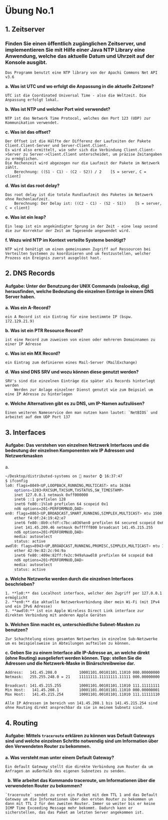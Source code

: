 # Übung No.1 

## 1. Zeitserver
### Finden Sie einen öffentlich zugänglichen Zeitserver, und implementieren Sie mit Hilfe einer Java NTP Library eine Anwendung, welche das aktuelle Datum und Uhrzeit auf der Konsole ausgibt.
    Das Programm benutzt eine NTP library von der Apachi Commons Net API v3.6

  **a. Was ist UTC und wo erfolgt die Anpassung in die aktuelle Zeitzone?**
  
    UTC ist die Coordinated Universal Time - also die Weltzeit. Die Anpassung erfolgt lokal.
    
  **b. Was ist NTP und welcher Port wird verwendet?**
  
    NTP ist das Network Time Protocol, welches den Port 123 (UDP) zur Kommunikation verwendet.
    
  **c. Was ist das offset?**
  
    Der Offset ist die Hälfte der Differenz der Laufzeiten der Pakete Client.Client-Server und Server-Client.Client.
    Es wird also ermittelt, wie sehr sich die Verbindung Client.Client->Server zu Server->Client.Client unterscheidet, um präzise Zeitangaben zu ermöglichen.
    Die Rechenzeit wird abgezogen nur die Laufzeit der Pakete im Netzwerk zählt.
        Berechnung: ((S1 - C1) - (C2 - S2)) / 2    [S = server, C = client]
	
  **d. Was ist das root delay?**
  
    Das root delay ist die totale Rundlaufzeit des Paketes im Netzwerk ohne Rechenlaufzeit.
        Berechnung: Der Delay ist: ((C2 - C1) - (S2 - S1))    [S = server, C = client]
	
  **e. Was ist ein leap?**
  
    Ein leap ist ein angekündigter Sprung in der Zeit - eine leap second die zur Korrektur der Zeit am Tagesende angewendet wird.
    
  **f. Wozu wird NTP im Kontext verteilte Systeme benötigt?**
  
    NTP wird benötigt um einen gemeinsamen Zugriff auf Ressourcen bei Verteilten Systemen zu koordinieren und um festzustellen, welcher Prozess ein Ereignis zuerst ausgelöst hast.

## 2. DNS Records
#### Aufgabe: Unter der Benutzung der UNIX Commands (nslookup, dig) herausfinden, welche Bedeutung die einzelnen Einträge in einem DNS Server haben.

  **a. Was ein A-Record?**
  
	ein A Record ist ein Eintrag für eine bestimmte IP (bspw. 172.129.21.9)
  
  **b. Was ist ein PTR Resource Record?**
 
  	ist eine Record zum zuweisen von einen oder mehreren Domainnamen zu einer IP Adresse
  
  **c. Was ist ein MX Record?**
  
  	ein Eintrag zum definieren eines Mail-Server (MailExchange)
  
  **d. Was sind DNS SRV und wozu können diese genutzt werden?**
  
  	SRV's sind die einzelnen Einträge die später als Records hinterlegt werden
     	Werden zur Anlage einzelner Dienst genutzt wie zum Beipsiel um eine IP Adresse zu hinterlegen
     
  
 **e. Welche Alternativen gibt es zu DNS, um IP-Namen aufzulösen?**
 
 	Einen weiteren Nameservice den man nutzen kann lautet: `NetBIOS` und arbeitet auf dem UDP Port 137

## 3. Interfaces
#### Aufgabe: Das verstehen von einzelnen Netzwerk Interfaces und die bedeutung der einzelnen Komponenten wie IP Adressen und Netzwerkmasken
  a.
  
```sh
~/Desktop/distributed-systems on  master ⌚ 16:37:47
$ ifconfig
lo0: flags=8049<UP,LOOPBACK,RUNNING,MULTICAST> mtu 16384
	options=1203<RXCSUM,TXCSUM,TXSTATUS,SW_TIMESTAMP>
	inet 127.0.0.1 netmask 0xff000000
	inet6 ::1 prefixlen 128
	inet6 fe80::1%lo0 prefixlen 64 scopeid 0x1
	nd6 options=201<PERFORMNUD,DAD>
en0: flags=8863<UP,BROADCAST,SMART,RUNNING,SIMPLEX,MULTICAST> mtu 1500
	ether f4:0f:24:19:42:e7
	inet6 fe80::8b9:cfdf:c7bc:a036%en0 prefixlen 64 secured scopeid 0x6
	inet 141.45.209.46 netmask 0xfffff800 broadcast 141.45.215.255
	nd6 options=201<PERFORMNUD,DAD>
	media: autoselect
	status: active
awdl0: flags=8943<UP,BROADCAST,RUNNING,PROMISC,SIMPLEX,MULTICAST> mtu 1484
	ether 42:9e:82:2c:94:9a
	inet6 fe80::409e:82ff:fe2c:949a%awdl0 prefixlen 64 scopeid 0x8
	nd6 options=201<PERFORMNUD,DAD>
	media: autoselect
	status: active
```

  **a. Welche Netzwerke werden durch die einzelnen Interfaces beschrieben?**

  	1. **lo0:** das Localhost interface, welcher den Zugriff per 127.0.0.1 ermöglicht
  	2. **en0:** die aktuelle Netzwerkverbindung über mein Wi-Fi (mit IPv4 und ein IPv6 Adresse)
  	3. **awdl0:** ist ein Apple Wireless Direct Link interface zur direkten Verbindung mit anderen Apple Geräten

**b. Welchen Sinn macht es, unterschiedliche Subnet-Masken zu benutzen?**

	Zur Schachtelung eines gesamten Netzwerkes in einzelne Sub-Netzwerke um es beispielsweise in Abteilungen aufteilen zu können.

**c. Geben Sie zu einem Interface alle IP-Adresse an, an welche direkt (ohne Routing) ausgeliefert
werden können. Tipp: stellen Sie die Adressen und die Netzwerk-Maske in Binärschreibweise
dar.**

	
	Address:   141.45.208.0          10001101.00101101.11010 000.00000000
	Netmask:   255.255.248.0 = 21    11111111.11111111.11111 000.00000000

	Broadcast: 141.45.215.255        10001101.00101101.11010 111.11111111
	Min Host:   141.45.208.1         10001101.00101101.11010 000.00000001
	Max Host:   141.45.215.254       10001101.00101101.11010 111.11111110
	
	Alle IP Adressen im bereich von 141.45.208.1 bis 141.45.215.254 sind ohne Routing direkt ansprechbar da sie in meinem Subnetz sind.

## 4. Routing
#### Aufgabe: Mittels `traceroute` erklären zu können was Default Gateways sind und welche einzelnen Schritte notwendig sind um Information über den Verwendeten Router zu bekommen.

   **a. Was versteht man unter einem Default Gateway?**
   
 	Ein default Gateway stellt die direkte Verbindung zum Router da um Anfragen an außerhalb des eigenen Subnetzes zu senden.
   
   **b. Wie arbeitet das Kommando traceroute, um Informationen über die verwendeten Router zu
bekommen?** 

	`traceroute` sendet zu erst ein Packet mit dem TTL 1 and das Default Gateway um die Informationen über den ersten Router zu bekommen un dann mit TTL 2 für den zweiten Router. Immer so weiter bis er keine ICMP Time Exceeding Message mehr bekommt. Dadurch kann er sicherstellen, das das Paket am letzten Server angekommen ist.
